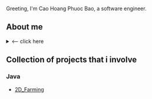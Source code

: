 Greeting, I'm Cao Hoang Phuoc Bao, a software engineer.

About me 
---
<details>
  <summary> <-- click here </summary>
  
  - My name is Cao Hoang Phuoc Bao, born in 2005 in a lovely small town in Thua Thien Hue, Vietnam.  
  
  - Currently study at VKU University.

  - Dog Lover.
  <picture>
    <img alt="Hello :3" src="https://images.pexels.com/photos/406014/pexels-photo-406014.jpeg?auto=compress&cs=tinysrgb&w=1260&h=750&dpr=2">
  </picture>
</details>



Collection of projects that i involve
---


### Java
- [2D_Farming](https://github.com/Boima12/2D_Farming.git)


